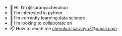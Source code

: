 - 👋 Hi, I’m @saranyacherukuri
- 👀 I’m interested in python
- 🌱 I’m currently learning data science
- 💞️ I’m looking to collaborate on 
- 📫 How to reach me cherukuri.saranya7@gmail.com

<!---
saranyacherukuri/saranyacherukuri is a ✨ special ✨ repository because its `README.md` (this file) appears on your GitHub profile.
You can click the Preview link to take a look at your changes.
--->
